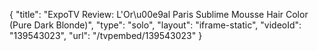 {
    "title": "ExpoTV Review: L'Or\u00e9al Paris Sublime Mousse Hair Color (Pure Dark Blonde)",
    "type": "solo",
    "layout": "iframe-static",
    "videoId": "139543023",
    "url": "\/tvpembed\/139543023"
}